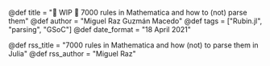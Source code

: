 @def title = "🚧 WIP 🚧 7000 rules in Mathematica and how to (not) parse them"
@def author = "Miguel Raz Guzmán Macedo"
@def tags = ["Rubin.jl", "parsing", "GSoC"]
@def date_format = "18 April 2021"

@def rss_title = "7000 rules in Mathematica and how (not) to parse them in Julia"
@def rss_author = "Miguel Raz"


